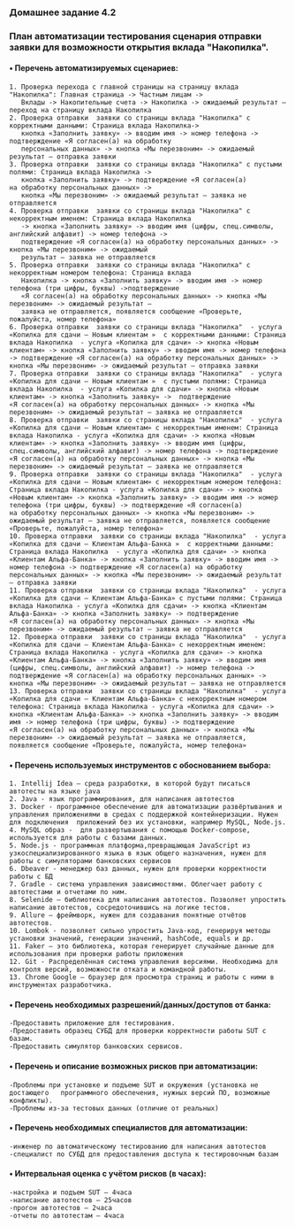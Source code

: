 ### Домашнее задание 4.2

### План автоматизации тестирования сценария отправки заявки для возможности открытия вклада "Накопилка".

 ####   • Перечень автоматизируемых сценариев:

    1. Проверка перехода с главной страницы на страницу вклада "Накопилка": Главная страница -> Частным лицам -> 
       Вклады -> Накопительные счета -> Накопилка -> ожидаемый результат – переход на страницу вклада Накопилка
    2. Проверка отправки  ­заявки со страницы вклада "Накопилка" с корректными данными: Страница вклада Накопилка->
       кнопка «Заполнить заявку» -> вводим имя -> номер телефона -> подтверждение «Я согласен(а) на обработку 
       персональных данных» -> кнопка «Мы перезвоним» -> ожидаемый результат – отправка заявки
    3. Проверка отправки  ­заявки со страницы вклада "Накопилка" с пустыми полями: Страница вклада Накопилка -> 
       кнопка «Заполнить заявку» -> подтверждение «Я согласен(а) на обработку персональных данных» -> 
       кнопка «Мы перезвоним» -> ожидаемый результат – заявка не отправляется
    4. Проверка отправки  ­заявки со страницы вклада "Накопилка" с некорректным именем: Страница вклада Накопилка
       -> кнопка «Заполнить заявку» -> вводим имя (цифры, спец.символы, английский алфавит) -> номер телефона ->
       подтверждение «Я согласен(а) на обработку персональных данных» -> кнопка «Мы перезвоним» -> ожидаемый 
       результат – заявка не отправляется
    5. Проверка отправки  ­заявки со страницы вклада "Накопилка" с некорректным номером телефона: Страница вклада 
       Накопилка -> кнопка «Заполнить заявку» -> вводим имя -> номер телефона (три цифры, буквы) ->подтверждение
       «Я согласен(а) на обработку персональных данных» -> кнопка «Мы перезвоним» -> ожидаемый результат – 
       заявка не отправляется, появляется сообщение «Проверьте, пожалуйста, номер телефона»
    6. Проверка отправки  ­заявки со страницы вклада "Накопилка"  - услуга «Копилка для сдачи – Новым клиентам »  с корректными данными: Страница вклада Накопилка  - услуга «Копилка для сдачи» -> кнопка «Новым клиентам» -> кнопка «Заполнить заявку» -> вводим имя -> номер телефона -> подтверждение «Я согласен(а) на обработку персональных данных» -> кнопка «Мы перезвоним» -> ожидаемый результат – отправка заявки
    7. Проверка отправки  ­заявки со страницы вклада "Накопилка"  - услуга «Копилка для сдачи – Новым клиентам »  с пустыми полями: Страница вклада Накопилка  - услуга «Копилка для сдачи» -> кнопка «Новым клиентам» -> кнопка «Заполнить заявку» ->  подтверждение «Я согласен(а) на обработку персональных данных» -> кнопка «Мы перезвоним» -> ожидаемый результат – заявка не отправляется
    8. Проверка отправки  ­заявки со страницы вклада "Накопилка"  - услуга «Копилка для сдачи – Новым клиентам» с некорректным именем: Страница вклада Накопилка - услуга «Копилка для сдачи» -> кнопка «Новым клиентам» -> кнопка «Заполнить заявку» -> вводим имя (цифры, спец.символы, английский алфавит) -> номер телефона -> подтверждение «Я согласен(а) на обработку персональных данных» -> кнопка «Мы перезвоним» -> ожидаемый результат – заявка не отправляется
    9. Проверка отправки  ­заявки со страницы вклада "Накопилка"  - услуга «Копилка для сдачи – Новым клиентам» с некорректным номером телефона: Страница вклада Накопилка - услуга «Копилка для сдачи» -> кнопка «Новым клиентам» -> кнопка «Заполнить заявку» -> вводим имя -> номер телефона (три цифры, буквы) -> подтверждение «Я согласен(а) на обработку персональных данных» -> кнопка «Мы перезвоним» -> ожидаемый результат – заявка не отправляется, появляется сообщение «Проверьте, пожалуйста, номер телефона»
    10. Проверка отправки  ­заявки со страницы вклада "Накопилка"  - услуга «Копилка для сдачи – Клиентам Альфа-Банка »  с корректными данными: Страница вклада Накопилка  - услуга «Копилка для сдачи» -> кнопка «Клиентам Альфа-Банка» -> кнопка «Заполнить заявку» -> вводим имя -> номер телефона -> подтверждение «Я согласен(а) на обработку персональных данных» -> кнопка «Мы перезвоним» -> ожидаемый результат – отправка заявки
    11. Проверка отправки  ­заявки со страницы вклада "Накопилка"  - услуга «Копилка для сдачи – Клиентам Альфа-Банка» с пустыми полями: Страница вклада Накопилка - услуга «Копилка для сдачи» -> кнопка «Клиентам Альфа-Банка» -> кнопка «Заполнить заявку» -> подтверждение «Я согласен(а) на обработку персональных данных» -> кнопка «Мы перезвоним» -> ожидаемый результат – заявка не отправляется
    12. Проверка отправки  ­заявки со страницы вклада "Накопилка"  - услуга «Копилка для сдачи – Клиентам Альфа-Банка» с некорректным именем: Страница вклада Накопилка - услуга «Копилка для сдачи» -> кнопка «Клиентам Альфа-Банка» -> кнопка «Заполнить заявку» -> вводим имя (цифры, спец.символы, английский алфавит) -> номер телефона -> подтверждение «Я согласен(а) на обработку персональных данных» -> кнопка «Мы перезвоним» -> ожидаемый результат – заявка не отправляется
    13. Проверка отправки  ­заявки со страницы вклада "Накопилка"  - услуга «Копилка для сдачи – Клиентам Альфа-Банка» с некорректным номером телефона: Страница вклада Накопилка - услуга «Копилка для сдачи» -> кнопка «Клиентам Альфа-Банка» -> кнопка «Заполнить заявку» -> вводим имя -> номер телефона (три цифры, буквы) -> подтверждение «Я согласен(а) на обработку персональных данных» -> кнопка «Мы перезвоним» -> ожидаемый результат – заявка не отправляется, появляется сообщение «Проверьте, пожалуйста, номер телефона»

 ####  • Перечень используемых инструментов с обоснованием выбора:

    1. Intellij Idea — среда разработки, в которой будут писаться автотесты на языке java
    2. Java - язык программирования, для написания автотестов
    3. Docker - программное обеспечение для автоматизации развёртывания и управления приложениями в средах с поддержкой контейнеризации. Нужен для подключения  приложений без их установки, например MySQL, Node.js.
    4. MySQL образ -  для развертывания с помощью Docker-compose, используется для работы с базами данных.
    5. Node.js - программная платформа,превращающая JavaScript из узкоспециализированного языка в язык общего назначения, нужен для работы с симуляторами банковских сервисов
    6. Dbeaver - менеджер баз данных, нужен для проверки корректности работы с БД
    7. Gradle - система управления зависимостями. Облегчает работу с автотестами и отчетами по ним. 
    8. Selenide – библиотека для написания автотестов. Позволяет упростить написание автотестов, сосредоточившись на логике тестов. 
    9. Allure – фреймворк, нужен для создавания понятные отчётов автотестов.
    10. Lombok - позволяет сильно упростить Java-код, генерируя методы установки значений, генерации значений, hashCode, equals и др.
    11. Faker – это библиотека, которая генерирует случайные данные для использования при проверки работы приложения 
    12. Git - Распределённая система управления версиями. Необходима для контроля версий, возможности отката и командной работы.
    13. Chrome Google – браузер для просмотра страниц и работы с ними в инструментах разработчика.       

#### • Перечень необходимых разрешений/данных/доступов от банка:
 
    -Предоставить приложение для тестирования.
    -Предоставить образец СУБД для проверки корректности работы SUT с базам.
    -Предоставить симулятор банковских сервисов.

#### • Перечень и описание возможных рисков при автоматизации:

    -Проблемы при установке и подъеме SUT и окружения (установка не достающего   программного обеспечения, нужных версий ПО, возможные конфликты).
    -Проблемы из-за тестовых данных (отличие от реальных)

#### • Перечень необходимых специалистов для автоматизации:

    -инженер по автоматическому тестированию для написания автотестов
    -специалист по СУБД для предоставления доступа к тестировочным базам
 
#### • Интервальная оценка с учётом рисков (в часах):

    -настройка и подъем SUT – 4часа
    -написание автотестов – 25часов
    -прогон автотестов – 2часа
    -отчеты по автотестам – 4часа
  

